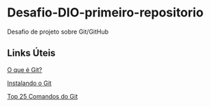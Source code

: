 # Desafio-DIO-primeiro-repositorio
Desafio de projeto sobre Git/GitHub

## Links Úteis
[O que é Git?](https://www.atlassian.com/br/git/tutorials/what-is-git)

[Instalando o Git](https://git-scm.com/book/pt-br/v2/Come%C3%A7ando-Instalando-o-Git)

[Top 25 Comandos do Git](https://www.codigofonte.com.br/artigos/top-25-comandos-do-git)




